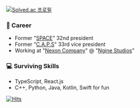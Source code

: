 [![Solved.ac
프로필](http://mazassumnida.wtf/api/v2/generate_badge?boj=choyj1222)](https://solved.ac/choyj1222)
### 👋 Career
- Former "[SPACE](https://paichai.space)" 32nd president
- Former "[C.A.P.S](https://caps.dongguk.edu)" 33rd vice president
- Working at "[Nexon Company](https://company.nexon.com)" @ "[Ngine Studios](https://career.nexon.com/user/recruit/member/postList?joinCorp=GN)"

### 💻 Surviving Skills
- TypeScript, React.js
- C++, Python, Java, Kotlin, Swift for fun

[![Hits](https://hits.seeyoufarm.com/api/count/incr/badge.svg?url=https%3A%2F%2Fgithub.com%2FRieLCho&count_bg=%2379C83D&title_bg=%23555555&icon=&icon_color=%23E7E7E7&title=hits&edge_flat=false)](https://hits.seeyoufarm.com)

